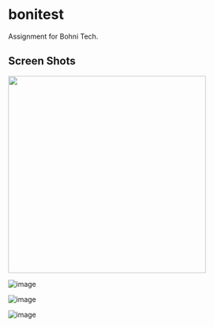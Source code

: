 # bonitest

Assignment for Bohni Tech.

## Screen Shots

<img src="https://user-images.githubusercontent.com/89333270/202862204-f7b17ccb-c9ce-48c1-ad2e-0f03be68e030.png" width="400">

![image](https://user-images.githubusercontent.com/89333270/202862204-f7b17ccb-c9ce-48c1-ad2e-0f03be68e030.png)

![image](https://user-images.githubusercontent.com/89333270/202862215-a5e0c151-42d5-4b66-99f8-59e91679f89f.png)

![image](https://user-images.githubusercontent.com/89333270/202862232-fe0bd080-7b76-4f53-93c8-c8e47a449568.png)
